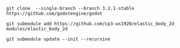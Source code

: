 `git clone  --single-branch --branch 3.2.1-stable https://github.com/godotengine/godot`

`git submodule add https://github.com/cp3-ws1920/elastic_body_2d modules/elastic_body_2d`

`git submodule update --init --recursive`
